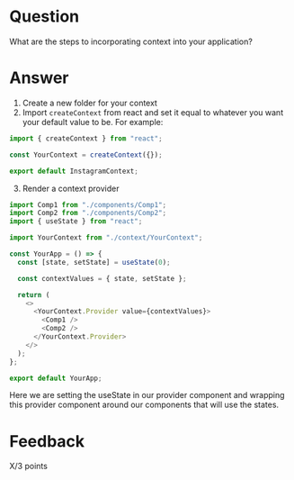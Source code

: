 # Question

What are the steps to incorporating context into your application?

# Answer

1. Create a new folder for your context
2. Import `createContext` from react and set it equal to whatever you want your default value to be. For example:

```js
import { createContext } from "react";

const YourContext = createContext({});

export default InstagramContext;
```

3. Render a context provider

```js
import Comp1 from "./components/Comp1";
import Comp2 from "./components/Comp2";
import { useState } from "react";

import YourContext from "./context/YourContext";

const YourApp = () => {
  const [state, setState] = useState(0);

  const contextValues = { state, setState };

  return (
    <>
      <YourContext.Provider value={contextValues}>
        <Comp1 />
        <Comp2 />
      </YourContext.Provider>
    </>
  );
};

export default YourApp;
```

Here we are setting the useState in our provider component and wrapping this provider component around our components that will use the states.

# Feedback

X/3 points
